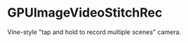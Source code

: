 GPUImageVideoStitchRec
======================

Vine-style "tap and hold to record multiple scenes" camera. 





